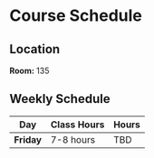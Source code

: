 # Course Schedule

## Location

**Room:** 135

## Weekly Schedule

| **Day**    | **Class Hours** | **Hours** |
| ---------- | -------------- | ------------------ |
| **Friday** | 7-8 hours      | TBD               |

